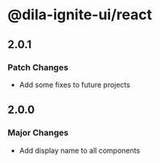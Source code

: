 # @dila-ignite-ui/react

## 2.0.1

### Patch Changes

- Add some fixes to future projects

## 2.0.0

### Major Changes

- Add display name to all components
